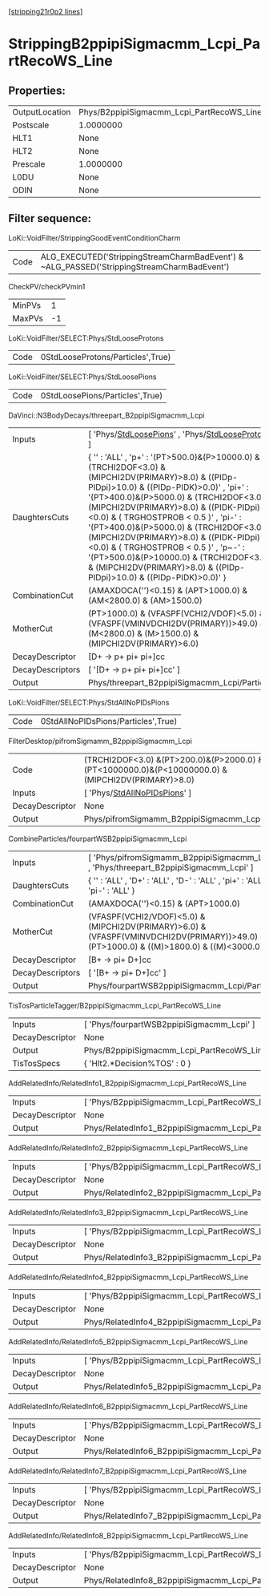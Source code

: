 [[stripping21r0p2 lines]](./stripping21r0p2-index)

# StrippingB2ppipiSigmacmm_Lcpi_PartRecoWS_Line

## Properties:

|                |                                                     |
|----------------|-----------------------------------------------------|
| OutputLocation | Phys/B2ppipiSigmacmm_Lcpi_PartRecoWS_Line/Particles |
| Postscale      | 1.0000000                                           |
| HLT1           | None                                                |
| HLT2           | None                                                |
| Prescale       | 1.0000000                                           |
| L0DU           | None                                                |
| ODIN           | None                                                |

## Filter sequence:

LoKi::VoidFilter/StrippingGoodEventConditionCharm

|      |                                                                                            |
|------|--------------------------------------------------------------------------------------------|
| Code | ALG_EXECUTED('StrippingStreamCharmBadEvent') & ~ALG_PASSED('StrippingStreamCharmBadEvent') |

CheckPV/checkPVmin1

|        |     |
|--------|-----|
| MinPVs | 1   |
| MaxPVs | -1  |

LoKi::VoidFilter/SELECT:Phys/StdLooseProtons

|      |                                   |
|------|-----------------------------------|
| Code | 0StdLooseProtons/Particles',True) |

LoKi::VoidFilter/SELECT:Phys/StdLoosePions

|      |                                 |
|------|---------------------------------|
| Code | 0StdLoosePions/Particles',True) |

DaVinci::N3BodyDecays/threepart_B2ppipiSigmacmm_Lcpi

|                  |                                                                                                                                                                                                                                                                                                                                                                                                                                                                                                                                                   |
|------------------|---------------------------------------------------------------------------------------------------------------------------------------------------------------------------------------------------------------------------------------------------------------------------------------------------------------------------------------------------------------------------------------------------------------------------------------------------------------------------------------------------------------------------------------------------|
| Inputs           | [ 'Phys/[StdLoosePions](./stripping21r0p2-commonparticles-stdloosepions)' , 'Phys/[StdLooseProtons](./stripping21r0p2-commonparticles-stdlooseprotons)' ]                                                                                                                                                                                                                                                                                                                                                                                       |
| DaughtersCuts    | { '' : 'ALL' , 'p+' : '(PT\>500.0)&(P\>10000.0) & (TRCHI2DOF\<3.0) & (MIPCHI2DV(PRIMARY)\>8.0) & ((PIDp-PIDpi)\>10.0) & ((PIDp-PIDK)\>0.0)' , 'pi+' : '(PT\>400.0)&(P\>5000.0) & (TRCHI2DOF\<3.0) & (MIPCHI2DV(PRIMARY)\>8.0) & ((PIDK-PIDpi)\<0.0) & ( TRGHOSTPROB \< 0.5 )' , 'pi-' : '(PT\>400.0)&(P\>5000.0) & (TRCHI2DOF\<3.0) & (MIPCHI2DV(PRIMARY)\>8.0) & ((PIDK-PIDpi)\<0.0) & ( TRGHOSTPROB \< 0.5 )' , 'p~-' : '(PT\>500.0)&(P\>10000.0) & (TRCHI2DOF\<3.0) & (MIPCHI2DV(PRIMARY)\>8.0) & ((PIDp-PIDpi)\>10.0) & ((PIDp-PIDK)\>0.0)' } |
| CombinationCut   | (AMAXDOCA('')\<0.15) & (APT\>1000.0) & (AM\<2800.0) & (AM\>1500.0)                                                                                                                                                                                                                                                                                                                                                                                                                                                                                |
| MotherCut        | (PT\>1000.0) & (VFASPF(VCHI2/VDOF)\<5.0) & (VFASPF(VMINVDCHI2DV(PRIMARY))\>49.0) & (M\<2800.0) & (M\>1500.0) & (MIPCHI2DV(PRIMARY)\>6.0)                                                                                                                                                                                                                                                                                                                                                                                                          |
| DecayDescriptor  | [D+ -\> p+ pi+ pi+]cc                                                                                                                                                                                                                                                                                                                                                                                                                                                                                                                           |
| DecayDescriptors | [ '[D+ -\> p+ pi+ pi+]cc' ]                                                                                                                                                                                                                                                                                                                                                                                                                                                                                                                   |
| Output           | Phys/threepart_B2ppipiSigmacmm_Lcpi/Particles                                                                                                                                                                                                                                                                                                                                                                                                                                                                                                     |

LoKi::VoidFilter/SELECT:Phys/StdAllNoPIDsPions

|      |                                     |
|------|-------------------------------------|
| Code | 0StdAllNoPIDsPions/Particles',True) |

FilterDesktop/pifromSigmamm_B2ppipiSigmacmm_Lcpi

|                 |                                                                                                        |
|-----------------|--------------------------------------------------------------------------------------------------------|
| Code            | (TRCHI2DOF\<3.0) &(PT\>200.0)&(P\>2000.0) &(PT\<1000000.0)&(P\<10000000.0) & (MIPCHI2DV(PRIMARY)\>8.0) |
| Inputs          | [ 'Phys/[StdAllNoPIDsPions](./stripping21r0p2-commonparticles-stdallnopidspions)' ]                  |
| DecayDescriptor | None                                                                                                   |
| Output          | Phys/pifromSigmamm_B2ppipiSigmacmm_Lcpi/Particles                                                      |

CombineParticles/fourpartWSB2ppipiSigmacmm_Lcpi

|                  |                                                                                                                                              |
|------------------|----------------------------------------------------------------------------------------------------------------------------------------------|
| Inputs           | [ 'Phys/pifromSigmamm_B2ppipiSigmacmm_Lcpi' , 'Phys/threepart_B2ppipiSigmacmm_Lcpi' ]                                                      |
| DaughtersCuts    | { '' : 'ALL' , 'D+' : 'ALL' , 'D-' : 'ALL' , 'pi+' : 'ALL' , 'pi-' : 'ALL' }                                                                 |
| CombinationCut   | (AMAXDOCA('')\<0.15) & (APT\>1000.0)                                                                                                         |
| MotherCut        | (VFASPF(VCHI2/VDOF)\<5.0) & (MIPCHI2DV(PRIMARY)\>6.0) & (VFASPF(VMINVDCHI2DV(PRIMARY))\>49.0) & (PT\>1000.0) & ((M)\>1800.0) & ((M)\<3000.0) |
| DecayDescriptor  | [B+ -\> pi+ D+]cc                                                                                                                          |
| DecayDescriptors | [ '[B+ -\> pi+ D+]cc' ]                                                                                                                  |
| Output           | Phys/fourpartWSB2ppipiSigmacmm_Lcpi/Particles                                                                                                |

TisTosParticleTagger/B2ppipiSigmacmm_Lcpi_PartRecoWS_Line

|                 |                                                     |
|-----------------|-----------------------------------------------------|
| Inputs          | [ 'Phys/fourpartWSB2ppipiSigmacmm_Lcpi' ]         |
| DecayDescriptor | None                                                |
| Output          | Phys/B2ppipiSigmacmm_Lcpi_PartRecoWS_Line/Particles |
| TisTosSpecs     | { 'Hlt2.\*Decision%TOS' : 0 }                       |

AddRelatedInfo/RelatedInfo1_B2ppipiSigmacmm_Lcpi_PartRecoWS_Line

|                 |                                                                  |
|-----------------|------------------------------------------------------------------|
| Inputs          | [ 'Phys/B2ppipiSigmacmm_Lcpi_PartRecoWS_Line' ]                |
| DecayDescriptor | None                                                             |
| Output          | Phys/RelatedInfo1_B2ppipiSigmacmm_Lcpi_PartRecoWS_Line/Particles |

AddRelatedInfo/RelatedInfo2_B2ppipiSigmacmm_Lcpi_PartRecoWS_Line

|                 |                                                                  |
|-----------------|------------------------------------------------------------------|
| Inputs          | [ 'Phys/B2ppipiSigmacmm_Lcpi_PartRecoWS_Line' ]                |
| DecayDescriptor | None                                                             |
| Output          | Phys/RelatedInfo2_B2ppipiSigmacmm_Lcpi_PartRecoWS_Line/Particles |

AddRelatedInfo/RelatedInfo3_B2ppipiSigmacmm_Lcpi_PartRecoWS_Line

|                 |                                                                  |
|-----------------|------------------------------------------------------------------|
| Inputs          | [ 'Phys/B2ppipiSigmacmm_Lcpi_PartRecoWS_Line' ]                |
| DecayDescriptor | None                                                             |
| Output          | Phys/RelatedInfo3_B2ppipiSigmacmm_Lcpi_PartRecoWS_Line/Particles |

AddRelatedInfo/RelatedInfo4_B2ppipiSigmacmm_Lcpi_PartRecoWS_Line

|                 |                                                                  |
|-----------------|------------------------------------------------------------------|
| Inputs          | [ 'Phys/B2ppipiSigmacmm_Lcpi_PartRecoWS_Line' ]                |
| DecayDescriptor | None                                                             |
| Output          | Phys/RelatedInfo4_B2ppipiSigmacmm_Lcpi_PartRecoWS_Line/Particles |

AddRelatedInfo/RelatedInfo5_B2ppipiSigmacmm_Lcpi_PartRecoWS_Line

|                 |                                                                  |
|-----------------|------------------------------------------------------------------|
| Inputs          | [ 'Phys/B2ppipiSigmacmm_Lcpi_PartRecoWS_Line' ]                |
| DecayDescriptor | None                                                             |
| Output          | Phys/RelatedInfo5_B2ppipiSigmacmm_Lcpi_PartRecoWS_Line/Particles |

AddRelatedInfo/RelatedInfo6_B2ppipiSigmacmm_Lcpi_PartRecoWS_Line

|                 |                                                                  |
|-----------------|------------------------------------------------------------------|
| Inputs          | [ 'Phys/B2ppipiSigmacmm_Lcpi_PartRecoWS_Line' ]                |
| DecayDescriptor | None                                                             |
| Output          | Phys/RelatedInfo6_B2ppipiSigmacmm_Lcpi_PartRecoWS_Line/Particles |

AddRelatedInfo/RelatedInfo7_B2ppipiSigmacmm_Lcpi_PartRecoWS_Line

|                 |                                                                  |
|-----------------|------------------------------------------------------------------|
| Inputs          | [ 'Phys/B2ppipiSigmacmm_Lcpi_PartRecoWS_Line' ]                |
| DecayDescriptor | None                                                             |
| Output          | Phys/RelatedInfo7_B2ppipiSigmacmm_Lcpi_PartRecoWS_Line/Particles |

AddRelatedInfo/RelatedInfo8_B2ppipiSigmacmm_Lcpi_PartRecoWS_Line

|                 |                                                                  |
|-----------------|------------------------------------------------------------------|
| Inputs          | [ 'Phys/B2ppipiSigmacmm_Lcpi_PartRecoWS_Line' ]                |
| DecayDescriptor | None                                                             |
| Output          | Phys/RelatedInfo8_B2ppipiSigmacmm_Lcpi_PartRecoWS_Line/Particles |
